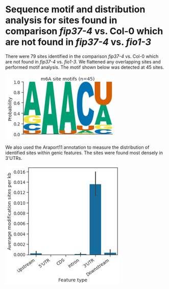 # Sequence motif and distribution analysis for sites found in comparison *fip37-4* vs. Col-0 which are not found in *fip37-4* vs. *fio1-3*



There were 79 sites identified in the comparison *fip37-4* vs. Col-0 which are not found in *fip37-4* vs. *fio1-3*. We flattened any overlapping sites and performed motif analysis. The motif shown below was detected at 45 sites.




    
![png](fip37_vs_col0__not__fip37_vs_fio1_yanocomp_logos.py_files/fip37_vs_col0__not__fip37_vs_fio1_yanocomp_logos.py_3_1.png)
    



We also used the Araport11 annotation to measure the distribution of identified sites within genic features. The sites were found most densely in 3'UTRs.



    
![png](fip37_vs_col0__not__fip37_vs_fio1_yanocomp_logos.py_files/fip37_vs_col0__not__fip37_vs_fio1_yanocomp_logos.py_5_1.png)
    

